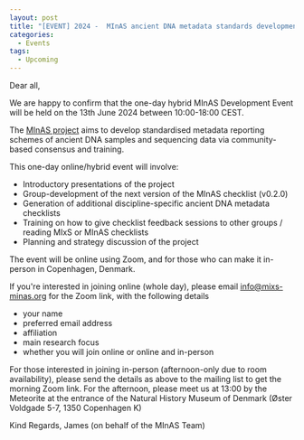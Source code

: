 ```yaml
---
layout: post
title: "[EVENT] 2024 -  MInAS ancient DNA metadata standards development"
categories:
  - Events
tags:
  - Upcoming
---
```


Dear all,

We are happy to confirm that the one-day hybrid MInAS Development Event will be held on the 13th June 2024 between 10:00-18:00 CEST.

The [MInAS project](http://www.mixs-minas.org/) aims to develop standardised metadata reporting schemes of ancient DNA samples and sequencing data via community-based consensus and training.

This one-day online/hybrid event will involve:

- Introductory presentations of the project
- Group-development of the next version of the MInAS checklist (v0.2.0)
- Generation of additional discipline-specific ancient DNA metadata checklists
- Training on how to give checklist feedback sessions to other groups / reading MIxS or MInAS checklists
- Planning and strategy discussion of the project

The event will be online using Zoom, and for those who can make it in-person in Copenhagen, Denmark.

If you're interested in joining online (whole day), please email [info@mixs-minas.org](mailto:info@mixs-minas.org) for the Zoom link, with the following details

- your name
- preferred email address
- affiliation
- main research focus
- whether you will join online or online and in-person

For those interested in joining in-person (afternoon-only due to room availability), please send the details as above to the mailing list to get the morning Zoom link. For the afternoon, please meet us at 13:00 by the Meteorite at the entrance of the Natural History Museum of Denmark (Øster Voldgade 5-7, 1350 Copenhagen K)

Kind Regards,
James (on behalf of the MInAS Team)
